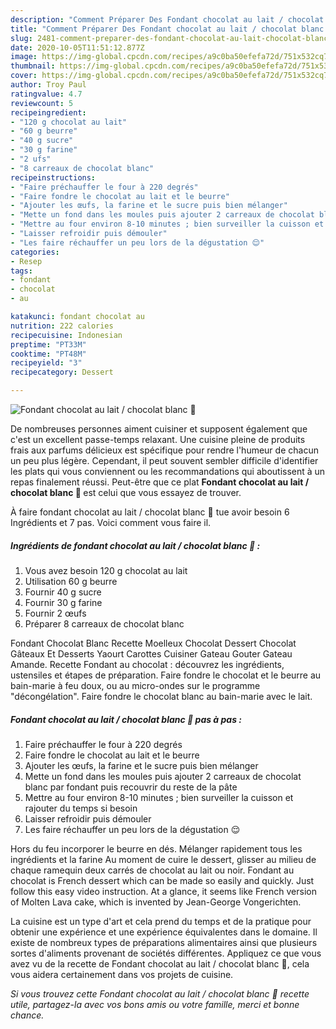 ```yaml
---
description: "Comment Préparer Des Fondant chocolat au lait / chocolat blanc 🍫"
title: "Comment Préparer Des Fondant chocolat au lait / chocolat blanc 🍫"
slug: 2481-comment-preparer-des-fondant-chocolat-au-lait-chocolat-blanc
date: 2020-10-05T11:51:12.877Z
image: https://img-global.cpcdn.com/recipes/a9c0ba50efefa72d/751x532cq70/fondant-chocolat-au-lait-chocolat-blanc-🍫-photo-principale-de-la-recette.jpg
thumbnail: https://img-global.cpcdn.com/recipes/a9c0ba50efefa72d/751x532cq70/fondant-chocolat-au-lait-chocolat-blanc-🍫-photo-principale-de-la-recette.jpg
cover: https://img-global.cpcdn.com/recipes/a9c0ba50efefa72d/751x532cq70/fondant-chocolat-au-lait-chocolat-blanc-🍫-photo-principale-de-la-recette.jpg
author: Troy Paul
ratingvalue: 4.7
reviewcount: 5
recipeingredient:
- "120 g chocolat au lait"
- "60 g beurre"
- "40 g sucre"
- "30 g farine"
- "2 ufs"
- "8 carreaux de chocolat blanc"
recipeinstructions:
- "Faire préchauffer le four à 220 degrés"
- "Faire fondre le chocolat au lait et le beurre"
- "Ajouter les œufs, la farine et le sucre puis bien mélanger"
- "Mette un fond dans les moules puis ajouter 2 carreaux de chocolat blanc par fondant puis recouvrir du reste de la pâte"
- "Mettre au four environ 8-10 minutes ; bien surveiller la cuisson et rajouter du temps si besoin"
- "Laisser refroidir puis démouler"
- "Les faire réchauffer un peu lors de la dégustation 😌"
categories:
- Resep
tags:
- fondant
- chocolat
- au

katakunci: fondant chocolat au 
nutrition: 222 calories
recipecuisine: Indonesian
preptime: "PT33M"
cooktime: "PT48M"
recipeyield: "3"
recipecategory: Dessert

---
```



![Fondant chocolat au lait / chocolat blanc 🍫](https://img-global.cpcdn.com/recipes/a9c0ba50efefa72d/751x532cq70/fondant-chocolat-au-lait-chocolat-blanc-🍫-photo-principale-de-la-recette.jpg)

De nombreuses personnes aiment cuisiner et supposent également que c'est un excellent passe-temps relaxant. Une cuisine pleine de produits frais aux parfums délicieux est spécifique pour rendre l'humeur de chacun un peu plus légère. Cependant, il peut souvent sembler difficile d'identifier les plats qui vous conviennent ou les recommandations qui aboutissent à un repas finalement réussi. Peut-être que ce plat <strong> Fondant chocolat au lait / chocolat blanc 🍫 </strong> est celui que vous essayez de trouver.

<!--inarticleads1-->

À faire fondant chocolat au lait / chocolat blanc 🍫 tue avoir besoin 6 Ingrédients et 7 pas. Voici comment vous faire il.

##### Ingrédients de fondant chocolat au lait / chocolat blanc 🍫 :

1. Vous avez besoin 120 g chocolat au lait
1. Utilisation 60 g beurre
1. Fournir 40 g sucre
1. Fournir 30 g farine
1. Fournir 2 œufs
1. Préparer 8 carreaux de chocolat blanc


Fondant Chocolat Blanc Recette Moelleux Chocolat Dessert Chocolat Gâteaux Et Desserts Yaourt Carottes Cuisiner Gateau Gouter Gateau Amande. Recette Fondant au chocolat : découvrez les ingrédients, ustensiles et étapes de préparation. Faire fondre le chocolat et le beurre au bain-marie à feu doux, ou au micro-ondes sur le programme &#34;décongélation&#34;. Faire fondre le chocolat blanc au bain-marie avec le lait. 

<!--inarticleads2-->

##### Fondant chocolat au lait / chocolat blanc 🍫 pas à pas :

1. Faire préchauffer le four à 220 degrés
1. Faire fondre le chocolat au lait et le beurre
1. Ajouter les œufs, la farine et le sucre puis bien mélanger
1. Mette un fond dans les moules puis ajouter 2 carreaux de chocolat blanc par fondant puis recouvrir du reste de la pâte
1. Mettre au four environ 8-10 minutes ; bien surveiller la cuisson et rajouter du temps si besoin
1. Laisser refroidir puis démouler
1. Les faire réchauffer un peu lors de la dégustation 😌


Hors du feu incorporer le beurre en dés. Mélanger rapidement tous les ingrédients et la farine Au moment de cuire le dessert, glisser au milieu de chaque ramequin deux carrés de chocolat au lait ou noir. Fondant au chocolat is French dessert which can be made so easily and quickly. Just follow this easy video instruction. At a glance, it seems like French version of Molten Lava cake, which is invented by Jean-George Vongerichten. 

<!--inarticleads1-->

<p>
La cuisine est un type d'art et cela prend du temps et de la pratique pour obtenir une expérience et une expérience équivalentes dans le domaine. Il existe de nombreux types de préparations alimentaires ainsi que plusieurs sortes d'aliments provenant de sociétés différentes. Appliquez ce que vous avez vu de la recette de Fondant chocolat au lait / chocolat blanc 🍫, cela vous aidera certainement dans vos projets de cuisine.
</p>

<p>
<i>Si vous trouvez cette Fondant chocolat au lait / chocolat blanc 🍫 recette utile, partagez-la avec vos bons amis ou votre famille, merci et bonne chance.</i>
</p>
